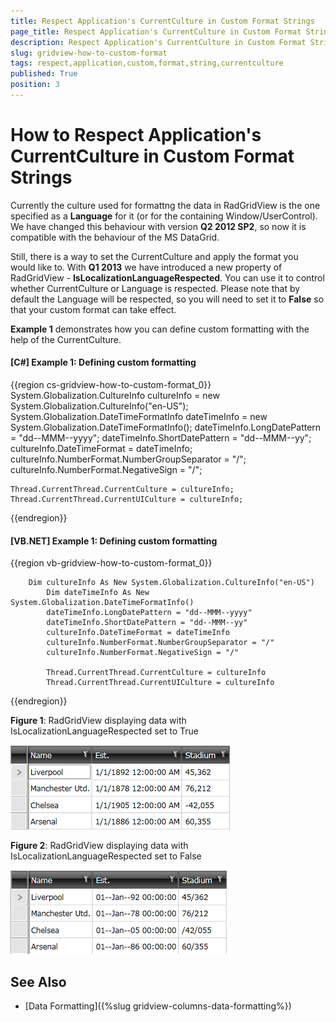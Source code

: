 ```yaml
---
title: Respect Application's CurrentCulture in Custom Format Strings
page_title: Respect Application's CurrentCulture in Custom Format Strings
description: Respect Application's CurrentCulture in Custom Format Strings
slug: gridview-how-to-custom-format
tags: respect,application,custom,format,string,currentculture
published: True
position: 3
---
```


# How to Respect Application's CurrentCulture in Custom Format Strings

Currently the culture used for formattng the data in RadGridView is the one specified as a __Language__ for it (or for the containing Window/UserControl). We have changed this behaviour with version __Q2 2012 SP2__, so now it is compatible with the behaviour of the MS DataGrid. 

Still, there is a way to set the CurrentCulture and apply the format you would like to. With __Q1 2013__ we have introduced a new property of RadGridView - __IsLocalizationLanguageRespected__. You can use it to control whether CurrentCulture or Language is respected. Please note that by default the Language will be respected, so you will need to set it to **False** so that your custom format can take effect.
        
**Example 1** demonstrates how you can define custom formatting with the help of the CurrentCulture.

#### __[C#] Example 1: Defining custom formatting__

{{region cs-gridview-how-to-custom-format_0}}
	System.Globalization.CultureInfo cultureInfo = new System.Globalization.CultureInfo("en-US");
	System.Globalization.DateTimeFormatInfo dateTimeInfo =
	new System.Globalization.DateTimeFormatInfo();
	dateTimeInfo.LongDatePattern = "dd--MMM--yyyy";
	dateTimeInfo.ShortDatePattern = "dd--MMM--yy";
	cultureInfo.DateTimeFormat = dateTimeInfo;
	cultureInfo.NumberFormat.NumberGroupSeparator = "/";
	cultureInfo.NumberFormat.NegativeSign = "/";
	
	Thread.CurrentThread.CurrentCulture = cultureInfo;
	Thread.CurrentThread.CurrentUICulture = cultureInfo;
{{endregion}}

#### __[VB.NET] Example 1: Defining custom formatting__

{{region vb-gridview-how-to-custom-format_0}}

	    Dim cultureInfo As New System.Globalization.CultureInfo("en-US")
            Dim dateTimeInfo As New System.Globalization.DateTimeFormatInfo()
            dateTimeInfo.LongDatePattern = "dd--MMM--yyyy"
            dateTimeInfo.ShortDatePattern = "dd--MMM--yy"
            cultureInfo.DateTimeFormat = dateTimeInfo
            cultureInfo.NumberFormat.NumberGroupSeparator = "/"
            cultureInfo.NumberFormat.NegativeSign = "/"

            Thread.CurrentThread.CurrentCulture = cultureInfo
            Thread.CurrentThread.CurrentUICulture = cultureInfo
{{endregion}}

__Figure 1__: RadGridView displaying data with IsLocalizationLanguageRespected set to True
        
![RadGridView displaying data with IsLocalizationLanguageRespected set to True](images/gridview_customformat_before.png)

__Figure 2__: RadGridView displaying data with IsLocalizationLanguageRespected set to False

![RadGridView displaying data with IsLocalizationLanguageRespected set to False](images/gridview_customformat_after.png)

## See Also

 * [Data Formatting]({%slug gridview-columns-data-formatting%})
